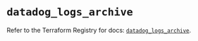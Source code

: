 # `datadog_logs_archive`

Refer to the Terraform Registry for docs: [`datadog_logs_archive`](https://registry.terraform.io/providers/datadog/datadog/3.39.0/docs/resources/logs_archive).
